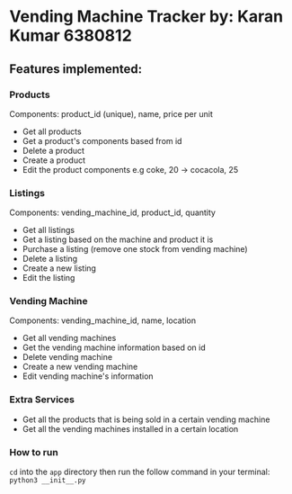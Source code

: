 # Vending Machine Tracker by: Karan Kumar 6380812

## Features implemented:

### Products
Components: product_id (unique), name, price per unit
- Get all products 
- Get a product's components based from id
- Delete a product
- Create a product
- Edit the product components e.g coke, 20 -> cocacola, 25


### Listings 
Components: vending_machine_id, product_id, quantity
- Get all listings
- Get a listing based on the machine and product it is
- Purchase a listing (remove one stock from vending machine)
- Delete a listing
- Create a new listing 
- Edit the listing

### Vending Machine
Components: vending_machine_id, name, location
- Get all vending machines
- Get the vending machine information based on id
- Delete vending machine
- Create a new vending machine
- Edit vending machine's information


### Extra Services 
- Get all the products that is being sold in a certain vending machine
- Get all the vending machines installed in a certain location

### How to run
`cd` into the `app` directory then run the follow command in your terminal: `python3 __init__.py`
